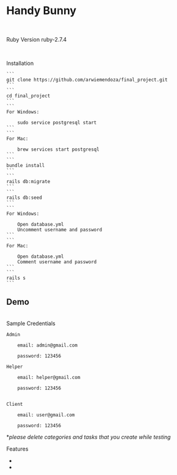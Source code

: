 # Handy Bunny

<br/>

Ruby Version ruby-2.7.4

<br/>

Installation

    ```
    git clone https://github.com/arwiemendoza/final_project.git
    ```
    ```
    cd final_project
    ```
    ```
    For Windows:

        sudo service postgresql start
    ```
    ```
    For Mac:

        brew services start postgresql
    ```
    ```
    bundle install
    ```
    ```
    rails db:migrate
    ```
    ```
    rails db:seed
    ```
    ```
    For Windows:

        Open database.yml
        Uncomment username and password
    ```
    ```
    For Mac:

        Open database.yml
        Comment username and password
    ```
    ```
    rails s
    ```

## Demo

<br/>
Sample Credentials

    Admin

        email: admin@gmail.com

        password: 123456

    Helper

        email: helper@gmail.com

        password: 123456


    Client

        email: user@gmail.com

        password: 123456

\*_please delete categories and tasks that you create while testing_

Features

-

-
